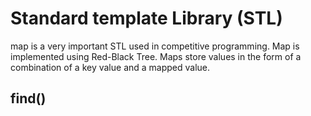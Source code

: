 # Standard template Library (STL)

map is a very important STL used in competitive programming. Map is implemented using Red-Black Tree. Maps store values in the form of a combination of a key value and a mapped value.

## find()
